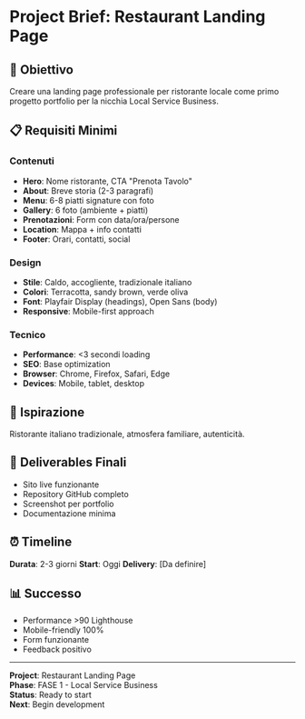 # Project Brief: Restaurant Landing Page

## 🎯 Obiettivo
Creare una landing page professionale per ristorante locale come primo progetto portfolio per la nicchia Local Service Business.

## 📋 Requisiti Minimi

### Contenuti
- **Hero**: Nome ristorante, CTA "Prenota Tavolo"
- **About**: Breve storia (2-3 paragrafi)
- **Menu**: 6-8 piatti signature con foto
- **Gallery**: 6 foto (ambiente + piatti)
- **Prenotazioni**: Form con data/ora/persone
- **Location**: Mappa + info contatti
- **Footer**: Orari, contatti, social

### Design
- **Stile**: Caldo, accogliente, tradizionale italiano
- **Colori**: Terracotta, sandy brown, verde oliva
- **Font**: Playfair Display (headings), Open Sans (body)
- **Responsive**: Mobile-first approach

### Tecnico
- **Performance**: <3 secondi loading
- **SEO**: Base optimization
- **Browser**: Chrome, Firefox, Safari, Edge
- **Devices**: Mobile, tablet, desktop

## 🎨 Ispirazione
Ristorante italiano tradizionale, atmosfera familiare, autenticità.

## 🚀 Deliverables Finali
- Sito live funzionante
- Repository GitHub completo
- Screenshot per portfolio
- Documentazione minima

## ⏰ Timeline
**Durata**: 2-3 giorni
**Start**: Oggi
**Delivery**: [Da definire]

## 📊 Successo
- Performance >90 Lighthouse
- Mobile-friendly 100%
- Form funzionante
- Feedback positivo

---

**Project**: Restaurant Landing Page  
**Phase**: FASE 1 - Local Service Business  
**Status**: Ready to start  
**Next**: Begin development